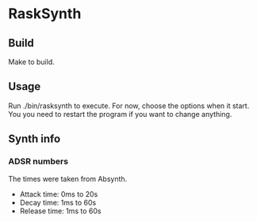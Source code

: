 # RaskSynth

## Build

Make to build.

## Usage

Run ./bin/rasksynth to execute.
For now, choose the options when it start. You you need to restart the program if you want to change anything.

## Synth info

### ADSR numbers

The times were taken from Absynth.

- Attack time: 0ms to 20s
- Decay time: 1ms to 60s
- Release time: 1ms to 60s